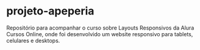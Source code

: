 # projeto-apeperia
Repositório para acompanhar o curso sobre Layouts Responsivos da Alura Cursos Online, onde foi desenvolvido um website responsivo para tablets, celulares e desktops.
